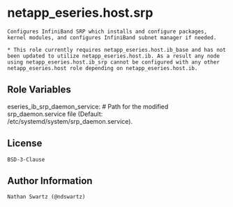 netapp_eseries.host.srp
=========
    Configures InfiniBand SRP which installs and configure packages, kernel modules, and configures InfiniBand subnet manager if needed.

    * This role currently requires netapp_eseries.host.ib_base and has not been updated to utilize netapp_eseries.host.ib. As a result any node using netapp_eseries.host.ib_srp cannot be configured with any other netapp_eseries.host role depending on netapp_eseries.host.ib.

Role Variables
--------------
eseries_ib_srp_daemon_service:      # Path for the modified srp_daemon.service file (Default: /etc/systemd/system/srp_daemon.service).

License
-------
    BSD-3-Clause

Author Information
------------------
    Nathan Swartz (@ndswartz)